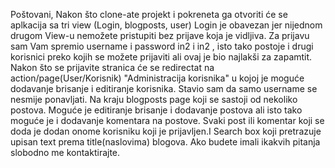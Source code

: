 Poštovani,
Nakon što clone-ate projekt i pokreneta ga otvoriti će se aplkacija sa tri view (Login, blogposts, user) Login je obavezan jer nijednom drugom View-u nemožete pristupiti bez prijave koja je vidljiva. Za prijavu sam Vam spremio username i password in2 i in2 , isto tako postoje i drugi korisnici preko kojih se možete prijaviti ali ovaj je bio najlakši za zapamtit. Nakon što se prijavite stranica će se redirectat na action/page(User/Korisnik) "Administracija korisnika" u kojoj je moguće dodavanje brisanje i editiranje korisnika. Stavio sam da samo username se nesmije ponavljati.
Na kraju blogposts page koji se sastoji od nekoliko postova. Moguće je editiranje brisanje i dodavanje postova ali isto tako moguće je i dodavanje komentara na postove. Svaki post ili komentar koji se doda je dodan onome korisniku koji je prijavljen.I Search box koji pretrazuje upisan text prema title(naslovima) blogova.
Ako budete imali ikakvih pitanja slobodno me kontaktirajte.
